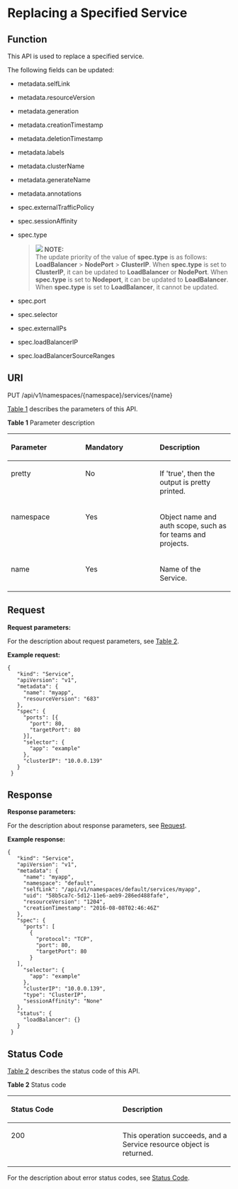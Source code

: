 # Replacing a Specified Service<a name="cce_02_0028"></a>

## Function<a name="s7f16b6de4e854b61a40ec42af83c7a24"></a>

This API is used to replace a specified service.

The following fields can be updated: 

-   metadata.selfLink
-   metadata.resourceVersion
-   metadata.generation
-   metadata.creationTimestamp
-   metadata.deletionTimestamp
-   metadata.labels
-   metadata.clusterName
-   metadata.generateName
-   metadata.annotations
-   spec.externalTrafficPolicy
-   spec.sessionAffinity
-   spec.type

    >![](/images/icon-note.gif) **NOTE:**   
    >The update priority of the value of  **spec.type**  is as follows:  **LoadBalancer**  \>  **NodePort**  \>  **ClusterIP**. When  **spec.type**  is set to  **ClusterIP**, it can be updated to  **LoadBalancer**  or  **NodePort**. When  **spec.type**  is set to  **Nodeport**, it can be updated to  **LoadBalancer**. When  **spec.type**  is set to  **LoadBalancer**, it cannot be updated.   

-   spec.port
-   spec.selector
-   spec.externalIPs
-   spec.loadBalancerIP
-   spec.loadBalancerSourceRanges

## URI<a name="sd473d9d2d140486eb450698f18eb16e1"></a>

PUT /api/v1/namespaces/\{namespace\}/services/\{name\}

[Table 1](#en-us_topic_0079615066_table59996030)  describes the parameters of this API.

**Table  1**  Parameter description

<a name="en-us_topic_0079615066_table59996030"></a>
<table><thead align="left"><tr id="en-us_topic_0079615066_row4196075"><th class="cellrowborder" valign="top" width="33.33333333333333%" id="mcps1.2.4.1.1"><p id="en-us_topic_0079615066_p4337788"><a name="en-us_topic_0079615066_p4337788"></a><a name="en-us_topic_0079615066_p4337788"></a>Parameter</p>
</th>
<th class="cellrowborder" valign="top" width="33.33333333333333%" id="mcps1.2.4.1.2"><p id="p45173014195352"><a name="p45173014195352"></a><a name="p45173014195352"></a>Mandatory</p>
</th>
<th class="cellrowborder" valign="top" width="33.33333333333333%" id="mcps1.2.4.1.3"><p id="en-us_topic_0079615066_p6069154"><a name="en-us_topic_0079615066_p6069154"></a><a name="en-us_topic_0079615066_p6069154"></a>Description</p>
</th>
</tr>
</thead>
<tbody><tr id="en-us_topic_0079615066_row21839497"><td class="cellrowborder" valign="top" width="33.33333333333333%" headers="mcps1.2.4.1.1 "><p id="en-us_topic_0079615066_p24168795"><a name="en-us_topic_0079615066_p24168795"></a><a name="en-us_topic_0079615066_p24168795"></a>pretty</p>
</td>
<td class="cellrowborder" valign="top" width="33.33333333333333%" headers="mcps1.2.4.1.2 "><p id="en-us_topic_0079615066_p11515394"><a name="en-us_topic_0079615066_p11515394"></a><a name="en-us_topic_0079615066_p11515394"></a>No</p>
</td>
<td class="cellrowborder" valign="top" width="33.33333333333333%" headers="mcps1.2.4.1.3 "><p id="en-us_topic_0079615066_p60331750"><a name="en-us_topic_0079615066_p60331750"></a><a name="en-us_topic_0079615066_p60331750"></a>If 'true', then the output is pretty printed.</p>
</td>
</tr>
<tr id="en-us_topic_0079615066_row52637298"><td class="cellrowborder" valign="top" width="33.33333333333333%" headers="mcps1.2.4.1.1 "><p id="en-us_topic_0079615066_p35762716"><a name="en-us_topic_0079615066_p35762716"></a><a name="en-us_topic_0079615066_p35762716"></a>namespace</p>
</td>
<td class="cellrowborder" valign="top" width="33.33333333333333%" headers="mcps1.2.4.1.2 "><p id="en-us_topic_0079615066_p11098866"><a name="en-us_topic_0079615066_p11098866"></a><a name="en-us_topic_0079615066_p11098866"></a>Yes</p>
</td>
<td class="cellrowborder" valign="top" width="33.33333333333333%" headers="mcps1.2.4.1.3 "><p id="en-us_topic_0079615066_p26592990"><a name="en-us_topic_0079615066_p26592990"></a><a name="en-us_topic_0079615066_p26592990"></a>Object name and auth scope, such as for teams and projects.</p>
</td>
</tr>
<tr id="en-us_topic_0079615066_row38010318"><td class="cellrowborder" valign="top" width="33.33333333333333%" headers="mcps1.2.4.1.1 "><p id="en-us_topic_0079615066_p58936947"><a name="en-us_topic_0079615066_p58936947"></a><a name="en-us_topic_0079615066_p58936947"></a>name</p>
</td>
<td class="cellrowborder" valign="top" width="33.33333333333333%" headers="mcps1.2.4.1.2 "><p id="en-us_topic_0079615066_p9163425"><a name="en-us_topic_0079615066_p9163425"></a><a name="en-us_topic_0079615066_p9163425"></a>Yes</p>
</td>
<td class="cellrowborder" valign="top" width="33.33333333333333%" headers="mcps1.2.4.1.3 "><p id="en-us_topic_0079615066_p4039935"><a name="en-us_topic_0079615066_p4039935"></a><a name="en-us_topic_0079615066_p4039935"></a>Name of the Service.</p>
</td>
</tr>
</tbody>
</table>

## Request<a name="en-us_topic_0079615066_ref458765758"></a>

**Request parameters:**

For the description about request parameters, see  [Table 2](creating-a-service.md#en-us_topic_0079615000_ref458759328).

**Example request:**

```
{ 
   "kind": "Service", 
   "apiVersion": "v1", 
   "metadata": { 
     "name": "myapp", 
     "resourceVersion": "683" 
   }, 
   "spec": { 
     "ports": [{ 
       "port": 80, 
       "targetPort": 80 
     }], 
     "selector": { 
       "app": "example" 
     }, 
     "clusterIP": "10.0.0.139" 
   } 
 }
```

## Response<a name="s45b51f911829442cae934355300a440d"></a>

**Response parameters:**

For the description about response parameters, see  [Request](#en-us_topic_0079615066_ref458765758).

**Example response:**

```
{ 
   "kind": "Service", 
   "apiVersion": "v1", 
   "metadata": { 
     "name": "myapp", 
     "namespace": "default", 
     "selfLink": "/api/v1/namespaces/default/services/myapp", 
     "uid": "58b5ca7c-5d12-11e6-aeb9-286ed488fafe", 
     "resourceVersion": "1204", 
     "creationTimestamp": "2016-08-08T02:46:46Z" 
   }, 
   "spec": { 
     "ports": [ 
       { 
         "protocol": "TCP", 
         "port": 80, 
         "targetPort": 80 
       } 
   ], 
     "selector": { 
       "app": "example" 
     }, 
     "clusterIP": "10.0.0.139", 
     "type": "ClusterIP", 
     "sessionAffinity": "None" 
   }, 
   "status": { 
     "loadBalancer": {} 
   } 
 }
```

## Status Code<a name="s5ba1a0225c3c4dd8948fdd7a6c393876"></a>

[Table 2](#en-us_topic_0079615066_table3093358)  describes the status code of this API.

**Table  2**  Status code

<a name="en-us_topic_0079615066_table3093358"></a>
<table><thead align="left"><tr id="en-us_topic_0079615066_row66569734"><th class="cellrowborder" valign="top" width="50%" id="mcps1.2.3.1.1"><p id="p53137435195352"><a name="p53137435195352"></a><a name="p53137435195352"></a>Status Code</p>
</th>
<th class="cellrowborder" valign="top" width="50%" id="mcps1.2.3.1.2"><p id="en-us_topic_0079615066_p19540130"><a name="en-us_topic_0079615066_p19540130"></a><a name="en-us_topic_0079615066_p19540130"></a>Description</p>
</th>
</tr>
</thead>
<tbody><tr id="en-us_topic_0079615066_row39246670"><td class="cellrowborder" valign="top" width="50%" headers="mcps1.2.3.1.1 "><p id="en-us_topic_0079615066_p24863727"><a name="en-us_topic_0079615066_p24863727"></a><a name="en-us_topic_0079615066_p24863727"></a>200</p>
</td>
<td class="cellrowborder" valign="top" width="50%" headers="mcps1.2.3.1.2 "><p id="en-us_topic_0079615066_p696045"><a name="en-us_topic_0079615066_p696045"></a><a name="en-us_topic_0079615066_p696045"></a>This operation succeeds, and a Service resource object is returned.</p>
</td>
</tr>
</tbody>
</table>

For the description about error status codes, see  [Status Code](status-code.md).

